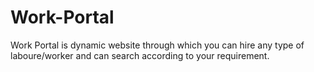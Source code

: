 # Work-Portal
Work Portal is dynamic website through which you can hire any type of laboure/worker and can search according to your requirement.
